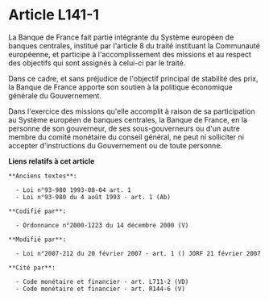 # Article L141-1

La Banque de France fait partie intégrante du Système européen de banques centrales, institué par l'article 8 du traité
instituant la Communauté européenne, et participe à l'accomplissement des missions et au respect des objectifs qui sont
assignés à celui-ci par le traité.

Dans ce cadre, et sans préjudice de l'objectif principal de stabilité des prix, la Banque de France apporte son soutien à la
politique économique générale du Gouvernement.

Dans l'exercice des missions qu'elle accomplit à raison de sa participation au Système européen de banques centrales, la
Banque de France, en la personne de son gouverneur, de ses sous-gouverneurs ou d'un autre membre du comité monétaire du
conseil général, ne peut ni solliciter ni accepter d'instructions du Gouvernement ou de toute personne.

**Liens relatifs à cet article**

	**Anciens textes**:

	  - Loi n°93-980 1993-08-04 art. 1
	  - Loi n°93-980 du 4 août 1993 - art. 1 (Ab)

	**Codifié par**:

	  - Ordonnance n°2000-1223 du 14 décembre 2000 (V)

	**Modifié par**:

	  - Loi n°2007-212 du 20 février 2007 - art. 1 () JORF 21 février 2007

	**Cité par**:

	  - Code monétaire et financier - art. L711-2 (VD)
	  - Code monétaire et financier - art. R144-6 (V)
